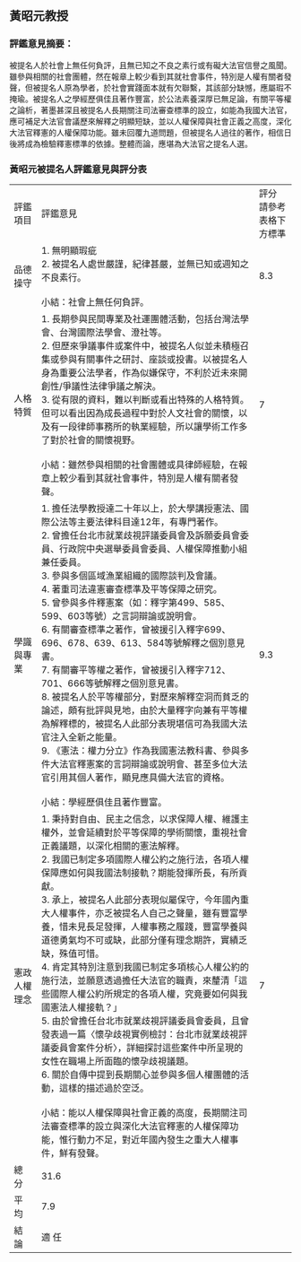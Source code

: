 ## 黃昭元教授

### 評鑑意見摘要：

被提名人於社會上無任何負評，且無已知之不良之素行或有礙大法官信譽之風聞。雖參與相關的社會團體，然在報章上較少看到其就社會事件，特別是人權有關者發聲，但被提名人原為學者，於社會實踐面本就有欠聯繫，其該部分缺憾，應屬瑕不掩瑜。被提名人之學經歷俱佳且著作豐富，於公法素養深厚已無足論，有關平等權之論析，著墨甚深且被提名人長期關注司法審查標準的設立，如能為我國大法官，應可補足大法官會議歷來解釋之明顯短缺，並以人權保障與社會正義之高度，深化大法官釋憲的人權保障功能。雖未回覆九道問題，但被提名人過往的著作，相信日後將成為檢驗釋憲標準的依據。整體而論，應堪為大法官之提名人選。

### 黃昭元被提名人評鑑意見與評分表

<table class="table table-bordered table-hover table-condensed">
    <tbody>
        <tr>
            <td>評鑑項目</td>
            <td>評鑑意見</td>
            <td>評分<br/> 請參考表格下方標準</td>
        </tr>
        <tr>
            <td>品德操守</td>
            <td>1. 無明顯瑕疵<br/> 2. 被提名人處世嚴謹，紀律甚嚴，並無已知或週知之不良素行。<br/> <br/> 小結：社會上無任何負評。</td>
            <td>8.3</td>
        </tr>
        <tr>
            <td>人格特質</td>
            <td>1. 長期參與民間專業及社運團體活動，包括台灣法學會、台灣國際法學會、澄社等。<br/> 2. 但歷來爭議事件或案件中，被提名人似並未積極召集或參與有關事件之研討、座談或投書。以被提名人身為重要公法學者，作為似嫌保守，不利於近未來開創性/爭議性法律爭議之解決。<br/> 3. 從有限的資料，難以判斷或看出特殊的人格特質。但可以看出因為成長過程中對於人文社會的關懷，以及有一段律師事務所的執業經驗，所以讓學術工作多了對於社會的關懷視野。<br/> <br/> 小結：雖然參與相關的社會團體或具律師經驗，在報章上較少看到其就社會事件，特別是人權有關者發聲。</td>
            <td>7</td>
        </tr>
        <tr>
            <td>學識與專業</td>
            <td>1. 擔任法學教授達二十年以上，於大學講授憲法、國際公法等主要法律科目達12年，有專門著作。<br/> 2. 曾擔任台北市就業歧視評議委員會及訴願委員會委員、行政院中央選舉委員會委員、人權保障推動小組兼任委員。<br/> 3. 參與多個區域漁業組織的國際談判及會議。<br/> 4. 著重司法違憲審查標準及平等保障之研究。<br/> 5. 曾參與多件釋憲案（如：釋字第499、585、599、603等號）之言詞辯論或說明會。<br/> 6. 有關審查標準之著作，曾被援引入釋字699、696、678、639、613、584等號解釋之個別意見書。<br/> 7. 有關審平等權之著作，曾被援引入釋字712、701、666等號解釋之個別意見書。<br/> 8. 被提名人於平等權部分，對歷來解釋空洞而貧乏的論述，頗有批評與見地，由於大量釋字向兼有平等權為解釋標的，被提名人此部分表現堪信可為我國大法官注入全新之能量。<br/> 9. 《憲法：權力分立》作為我國憲法教科書、參與多件大法官釋憲案的言詞辯論或說明會、甚至多位大法官引用其個人著作，顯見應具備大法官的資格。<br/> <br/> 小結：學經歷俱佳且著作豐富。</td>
            <td>9.3</td>
        </tr>
        <tr>
            <td>憲政人權理念</td>
            <td>1. 秉持對自由、民主之信念，以求保障人權、維護主權外，並會延續對於平等保障的學術關懷，重視社會正義議題，以深化相關的憲法解釋。<br/> 2. 我國已制定多項國際人權公約之施行法，各項人權保障應如何與我國法制接軌？期能發揮所長，有所貢獻。<br/> 3. 承上，被提名人此部分表現似屬保守，今年國內重大人權事件，亦乏被提名人自己之聲量，雖有豐富學養，惜未見長足發揮，人權事務之履踐，豐富學養與道德勇氣均不可或缺，此部分僅有理念期許，實績乏缺，殊值可惜。<br/> 4. 肯定其特別注意到我國已制定多項核心人權公約的施行法，並願意透過擔任大法官的職責，來釐清「這些國際人權公約所規定的各項人權，究竟要如何與我國憲法人權接軌？」<br/> 5. 由於曾擔任台北市就業歧視評議委員會委員，且曾發表過一篇〈懷孕歧視實例檢討：台北市就業歧視評議委員會案件分析〉，詳細探討這些案件中所呈現的女性在職場上所面臨的懷孕歧視議題。<br/> 6. 關於自傳中提到長期關心並參與多個人權團體的活動，這樣的描述過於空泛。<br/> <br/> 小結：能以人權保障與社會正義的高度，長期關注司法審查標準的設立與深化大法官釋憲的人權保障功能，惟行動力不足，對近年國內發生之重大人權事件，鮮有發聲。</td>
            <td>7</td>
        </tr>
        <tr>
            <td>總 分</td>
            <td colspan="2">31.6</td>
        </tr>
        <tr>
            <td>平 均</td>
            <td colspan="2">7.9</td>
        </tr>
        <tr>
            <td>結 論</td>
            <td colspan="2">適 任</td>
        </tr>
    </tbody>
</table>

